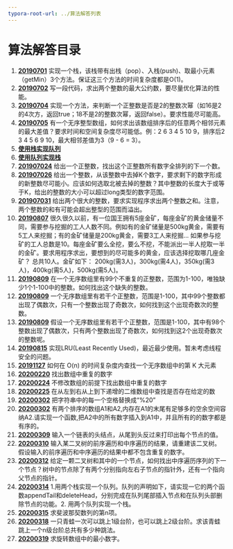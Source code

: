 ```yaml
---
typora-root-url: ../算法解答列表
---
```


#  算法解答目录

1. [**20190701**](https://github.com/mg459046365/DailySwiftAlgorithms/blob/master/DailySwiftAlgorithms/DailySwiftAlgorithms/算法解答列表/20190701.swift)  实现一个栈，该栈带有出栈（pop）、入栈(push)、取最小元素（getMin）3个方法。保证这三个方法的时间复杂度都是O(1)。
2. [**20190702**](https://github.com/mg459046365/DailySwiftAlgorithms/blob/master/DailySwiftAlgorithms/DailySwiftAlgorithms/算法解答列表/20190702.swift)  写一段代码，求出两个整数的最大公约数，要尽量优化算法的性能。
3. [**20190704**](https://github.com/mg459046365/DailySwiftAlgorithms/blob/master/DailySwiftAlgorithms/DailySwiftAlgorithms/算法解答列表/20190704.swift)  实现一个方法，来判断一个正整数是否是2的整数次幂（如16是2的4次方，返回true；18不是2的整数次幂，返回false）。要求性能尽可能高。
4. [**20190705**](https://github.com/mg459046365/DailySwiftAlgorithms/blob/master/DailySwiftAlgorithms/DailySwiftAlgorithms/算法解答列表/20190705.swift)  有一个无序整型数组，如何求出该数组排序后的任意两个相邻元素的最大差值？要求时间和空间复杂度尽可能低。例：2 6 3 4 5 10 9，排序后2 3 4 5 6 9 10，最大相邻差值为3（9 - 6 = 3）。
5. [**使用栈实现队列**](https://github.com/mg459046365/DailySwiftAlgorithms/blob/master/DailySwiftAlgorithms/DailySwiftAlgorithms/队列/StackByQueue.swift) 
6. [**使用队列实现栈**](https://github.com/mg459046365/DailySwiftAlgorithms/blob/master/DailySwiftAlgorithms/DailySwiftAlgorithms/队列/StackByQueue.swift) 
7. [**201907024**](https://github.com/mg459046365/DailySwiftAlgorithms/blob/master/DailySwiftAlgorithms/DailySwiftAlgorithms/算法解答列表/20190724.swift)  给出一个正整数，找出这个正整数所有数字全排列的下一个数。
8. [**201907026**](https://github.com/mg459046365/DailySwiftAlgorithms/blob/master/DailySwiftAlgorithms/DailySwiftAlgorithms/算法解答列表/20190726.swift)  给出一个整数，从该整数中去掉K个数字，要求剩下的数字形成的新整数尽可能小。应该如何选取北被去掉的整数？其中整数的长度大于或等于K，给出的整数的大小可以超过long类型的数字范围。
9. [**201907031**](https://github.com/mg459046365/DailySwiftAlgorithms/blob/master/DailySwiftAlgorithms/DailySwiftAlgorithms/算法解答列表/20190731.swift)  给出两个很大的整数，要求实现程序求出两个整数之和。注意，两个整数的和有可能会超出整型的范围而溢出。
10. [**20190807**](https://github.com/mg459046365/DailySwiftAlgorithms/blob/master/DailySwiftAlgorithms/DailySwiftAlgorithms/算法解答列表/20190807.swift)  很久很久以前，有一位国王拥有5座金矿，每座金矿的黄金储量不同，需要参与挖掘的工人人数不同。例如有的金矿储量是500kg黄金，需要有5工人来挖掘；有的金矿储量是200kg黄金，需要3工人来挖掘... 如果参与挖矿的工人总数是10。每座金矿要么全挖，要么不挖，不能派出一半人挖取一半的金矿。要求用程序求出，要想到的尽可能多的黄金，应该选择挖取哪几座金矿？                                                                                                       总共10人。金矿如下： 200kg(需3人)，300kg(需4人)，350kg(需3人)，400kg(需5人)，500kg(需5人)。
11. [**20190809**](https://github.com/mg459046365/DailySwiftAlgorithms/blob/master/DailySwiftAlgorithms/DailySwiftAlgorithms/算法解答列表/20190809.swift)  在一个无序数组里有99个不重复的正整数，范围为1-100，唯独缺少1个1-100中的整数。如何找出这个缺失的整数。
12. [**20190809**](https://github.com/mg459046365/DailySwiftAlgorithms/blob/master/DailySwiftAlgorithms/DailySwiftAlgorithms/算法解答列表/20190809.swift)  一个无序数组里有若干个正整数，范围是1-100，其中99个整数都出现了偶数次，只有一个整数出现了奇数次，如何找到这个出现奇数次的整数。
13. [**20190809**](https://github.com/mg459046365/DailySwiftAlgorithms/blob/master/DailySwiftAlgorithms/DailySwiftAlgorithms/算法解答列表/20190809.swift)  假设一个无序数组里有若干个正整数，范围是1-100，其中有98个整数出现了偶数次，只有两个整数出现了奇数次，如何找到这2个出现奇数次的整数呢。
14. [**20190815**](https://github.com/mg459046365/DailySwiftAlgorithms/blob/master/DailySwiftAlgorithms/DailySwiftAlgorithms/算法解答列表/20190815.swift)  实现LRU(Least Recently Used)，最近最少使用。暂未考虑线程安全的问题。
15. [**20191127**](https://github.com/mg459046365/DailySwiftAlgorithms/blob/master/DailySwiftAlgorithms/DailySwiftAlgorithms/算法解答列表/20191127.swift)  如何在 O(n) 的时间复杂度内查找一个无序数组中的第 K 大元素
16. [**20200220**](https://github.com/mg459046365/DailySwiftAlgorithms/blob/master/DailySwiftAlgorithms/DailySwiftAlgorithms/算法解答列表/20200220.swift)  找出数组中重复的数字
17. [**20200224**](https://github.com/mg459046365/DailySwiftAlgorithms/blob/master/DailySwiftAlgorithms/DailySwiftAlgorithms/算法解答列表/20200224.swift)  不修改数组的前提下找出数组中重复的数字
18. [**20200225**](https://github.com/mg459046365/DailySwiftAlgorithms/blob/master/DailySwiftAlgorithms/DailySwiftAlgorithms/算法解答列表/20200225.swift)  在从左到右从上到下递增的二维数组中查找是否存在给定的数
19. [**20200302**](https://github.com/mg459046365/DailySwiftAlgorithms/blob/master/DailySwiftAlgorithms/DailySwiftAlgorithms/算法解答列表/20200302.swift)  把字符串中的每一个空格替换成“%20”
20. [**20200302**](https://github.com/mg459046365/DailySwiftAlgorithms/blob/master/DailySwiftAlgorithms/DailySwiftAlgorithms/算法解答列表/20200302.swift)  有两个排序的数组A1和A2,内存在A1的末尾有足够多的空余空间容纳A2.请实现一个函数,把A2中的所有数字插入到A1中，并且所有的的数字都是有序的。
21. [**20200309**](https://github.com/mg459046365/DailySwiftAlgorithms/blob/master/DailySwiftAlgorithms/DailySwiftAlgorithms/算法解答列表/20200309.swift)  输入一个链表的头结点，从尾到头反过来打印出每个节点的值。
22. [**20200310**](https://github.com/mg459046365/DailySwiftAlgorithms/blob/master/DailySwiftAlgorithms/DailySwiftAlgorithms/算法解答列表/20200310.swift)  输入某二叉树的前序遍历和中序遍历的结果，请重建该二叉树。假设输入的前序遍历和中序遍历的结果中都不包含重复的数字。
23. [**20200312**](https://github.com/mg459046365/DailySwiftAlgorithms/blob/master/DailySwiftAlgorithms/DailySwiftAlgorithms/算法解答列表/20200312.swift)  给定一颗二叉树和其中的一个节点，如何找出中序遍历序列的下一个节点？树中的节点除了有两个分别指向左右子节点的指针外，还有一个指向父节点的指针。
24. [**20200314**](https://github.com/mg459046365/DailySwiftAlgorithms/blob/master/DailySwiftAlgorithms/DailySwiftAlgorithms/算法解答列表/20200314.swift)  1.用两个栈实现一个队列。队列的声明如下，请实现一它的两个函数appendTail和deleteHead，分别完成在队列尾部插入节点和在队列头部删除节点的功能。2. 用两个队列实现一个栈。
25. [**20200315**](https://github.com/mg459046365/DailySwiftAlgorithms/blob/master/DailySwiftAlgorithms/DailySwiftAlgorithms/算法解答列表/20200315.swift)  求斐波那契数列的第n项。
26. [**20200318**](https://github.com/mg459046365/DailySwiftAlgorithms/blob/master/DailySwiftAlgorithms/DailySwiftAlgorithms/算法解答列表/20200318.swift)  一只青蛙一次可以跳上1级台阶，也可以跳上2级台阶。求该青蛙跳上一个n级台阶总共有多少种跳法。
27. [**20200319**](https://github.com/mg459046365/DailySwiftAlgorithms/blob/master/DailySwiftAlgorithms/DailySwiftAlgorithms/算法解答列表/20200319.swift)  求旋转数组中的最小数字。
